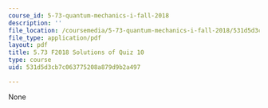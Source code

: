 ```yaml
---
course_id: 5-73-quantum-mechanics-i-fall-2018
description: ''
file_location: /coursemedia/5-73-quantum-mechanics-i-fall-2018/531d5d3cb7c063775208a879d9b2a497_MIT5_73F18_quiz10_soln.pdf
file_type: application/pdf
layout: pdf
title: 5.73 F2018 Solutions of Quiz 10
type: course
uid: 531d5d3cb7c063775208a879d9b2a497

---
```

None